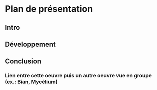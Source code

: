 # Plan de présentation

## Intro

## Développement

## Conclusion


### Lien entre cette oeuvre puis un autre oeuvre vue en groupe (ex.: Bian, Mycélium)
